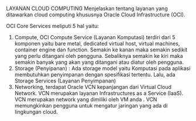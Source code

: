 LAYANAN CLOUD COMPUTING
Menjelaskan tentang layanan yang ditawarkan cloud computing khususnya Oracle Cloud
Infrastructure (OCI).

OCI Core Services meliputi 5 hal yaitu:
1. Compute, OCI Compute Service (Layanan Komputasi) terdiri dari 5 komponen yaitu bare metal, dedicated virtual
host, virtual machines, container engine dan function. Semakin ke kanan maka semakin sedikit yang
perlu ditangani oleh pengguna. Sebaliknya semakin ke kiri maka semakin banyak yang akan yang
ditangani atau diatur oleh pengguna.
2. Storage (Penyipanan) : Ada storage model yaitu Komputasi pada aplikasi membutuhkan penyimpanan dengan spesifikasi tertentu. Lalu, ada Storage Services (Layanan Penyimpanan)
3. Networking, terdapat Oracle VCN kepanjangan dari Virtual Cloud Network. VCN merupakan layanan Infrastructures as a
Service (IaaS). VCN merupakan network yang dimiliki oleh VM anda . VCN memungkinkan
pengguna untuk mengatur jaringan yang ada di lingkungan cloud.